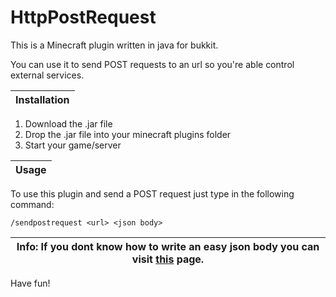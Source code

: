 # HttpPostRequest
This is a Minecraft plugin written in java for bukkit.

You can use it to send POST requests to an url so you're able control external services.

Installation|
------------|


1. Download the .jar file
2. Drop the .jar file into your minecraft plugins folder
3. Start your game/server

Usage|
-----|

To use this plugin and send a POST request just type in the following command:

```
/sendpostrequest <url> <json body>
```

Info: If you dont know how to write an easy json body you can visit [this](https://www.json.org/json-de.html) page.|
----|

Have fun! 

